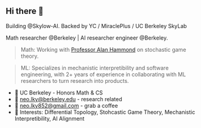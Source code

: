 ## Hi there 👋

Building @Skylow-AI. Backed by YC / MiraclePlus / UC Berkeley SkyLab

Math researcher @Berkeley | AI researcher engineer @Berkeley.

> Math: Working with [Professor Alan Hammond](<https://math.berkeley.edu/~alanmh/>) on stochastic game theory.

> ML: Specializes in mechanistic interpretibility and software engineering, with 2+ years of experience in collaborating with ML researchers to turn research into products.

- 🌱 UC Berkeley - Honors Math & CS
- 📧 <neo.lky@berkeley.edu> - research related
- 📧 <neo.lky852@gmail.com> - grab a coffee
- 📖 Interests: Differential Topology, Stohcastic Game Theory, Mechanistic Interpretibility, AI Alignment
